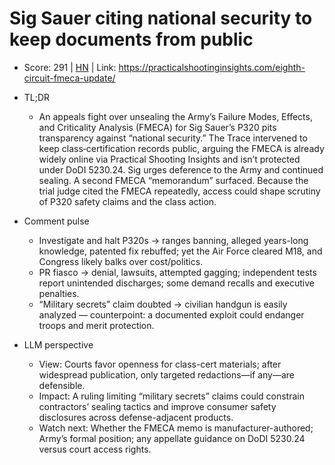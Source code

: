 # Sig Sauer citing national security to keep documents from public

- Score: 291 | [HN](https://news.ycombinator.com/item?id=45063431) | Link: https://practicalshootinginsights.com/eighth-circuit-fmeca-update/

- TL;DR
    - An appeals fight over unsealing the Army’s Failure Modes, Effects, and Criticality Analysis (FMECA) for Sig Sauer’s P320 pits transparency against “national security.” The Trace intervened to keep class‑certification records public, arguing the FMECA is already widely online via Practical Shooting Insights and isn’t protected under DoDI 5230.24. Sig urges deference to the Army and continued sealing. A second FMECA “memorandum” surfaced. Because the trial judge cited the FMECA repeatedly, access could shape scrutiny of P320 safety claims and the class action.

- Comment pulse
    - Investigate and halt P320s → ranges banning, alleged years-long knowledge, patented fix rebuffed; yet the Air Force cleared M18, and Congress likely balks over cost/politics.
    - PR fiasco → denial, lawsuits, attempted gagging; independent tests report unintended discharges; some demand recalls and executive penalties.
    - “Military secrets” claim doubted → civilian handgun is easily analyzed — counterpoint: a documented exploit could endanger troops and merit protection.

- LLM perspective
    - View: Courts favor openness for class-cert materials; after widespread publication, only targeted redactions—if any—are defensible.
    - Impact: A ruling limiting “military secrets” claims could constrain contractors’ sealing tactics and improve consumer safety disclosures across defense-adjacent products.
    - Watch next: Whether the FMECA memo is manufacturer-authored; Army’s formal position; any appellate guidance on DoDI 5230.24 versus court access rights.
